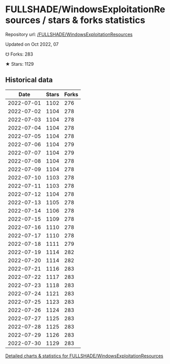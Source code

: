 # FULLSHADE/WindowsExploitationResources / stars & forks statistics

Repository url: [/FULLSHADE/WindowsExploitationResources](https://github.com/FULLSHADE/WindowsExploitationResources)

Updated on Oct 2022, 07

☋ Forks: 283

★ Stars: 1129

## Historical data
| Date | Stars | Forks |
|------|-------|-------|
| 2022-07-01 | 1102 | 276 | 
| 2022-07-02 | 1104 | 278 | 
| 2022-07-03 | 1104 | 278 | 
| 2022-07-04 | 1104 | 278 | 
| 2022-07-05 | 1104 | 278 | 
| 2022-07-06 | 1104 | 279 | 
| 2022-07-07 | 1104 | 279 | 
| 2022-07-08 | 1104 | 278 | 
| 2022-07-09 | 1104 | 278 | 
| 2022-07-10 | 1103 | 278 | 
| 2022-07-11 | 1103 | 278 | 
| 2022-07-12 | 1104 | 278 | 
| 2022-07-13 | 1105 | 278 | 
| 2022-07-14 | 1106 | 278 | 
| 2022-07-15 | 1109 | 278 | 
| 2022-07-16 | 1110 | 278 | 
| 2022-07-17 | 1110 | 278 | 
| 2022-07-18 | 1111 | 279 | 
| 2022-07-19 | 1114 | 282 | 
| 2022-07-20 | 1114 | 282 | 
| 2022-07-21 | 1116 | 283 | 
| 2022-07-22 | 1117 | 283 | 
| 2022-07-23 | 1118 | 283 | 
| 2022-07-24 | 1121 | 283 | 
| 2022-07-25 | 1123 | 283 | 
| 2022-07-26 | 1124 | 283 | 
| 2022-07-27 | 1125 | 283 | 
| 2022-07-28 | 1125 | 283 | 
| 2022-07-29 | 1126 | 283 | 
| 2022-07-30 | 1129 | 283 | 


[Detailed charts & statistics for FULLSHADE/WindowsExploitationResources](https://reviewgithub.com/rep/FULLSHADE/WindowsExploitationResources)
